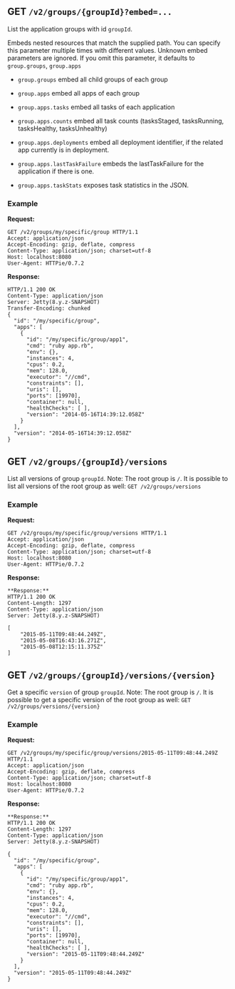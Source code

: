 ## GET `/v2/groups/{groupId}?embed=...`

List the application groups with id `groupId`.

Embeds nested resources that match the supplied path.
You can specify this parameter multiple times with different values.
Unknown embed parameters are ignored.
If you omit this parameter, it defaults to `group.groups`, `group.apps`

- `group.groups` embed all child groups of each group

- `group.apps` embed all apps of each group

- `group.apps.tasks` embed all tasks of each application

- `group.apps.counts` embed all task counts (tasksStaged, tasksRunning, tasksHealthy, tasksUnhealthy) 

- `group.apps.deployments` embed all deployment identifier, if the related app currently is in deployment.

- `group.apps.lastTaskFailure` embeds the lastTaskFailure for the application if there is one.

- `group.apps.taskStats` exposes task statistics in the JSON.

### Example

**Request:**

```
GET /v2/groups/my/specific/group HTTP/1.1
Accept: application/json
Accept-Encoding: gzip, deflate, compress
Content-Type: application/json; charset=utf-8
Host: localhost:8080
User-Agent: HTTPie/0.7.2
```

**Response:**

```
HTTP/1.1 200 OK
Content-Type: application/json
Server: Jetty(8.y.z-SNAPSHOT)
Transfer-Encoding: chunked
{
  "id": "/my/specific/group",
  "apps": [
    {
      "id": "/my/specific/group/app1",
      "cmd": "ruby app.rb",
      "env": {},
      "instances": 4,
      "cpus": 0.2,
      "mem": 128.0,
      "executor": "//cmd",
      "constraints": [],
      "uris": [],
      "ports": [19970],
      "container": null,
      "healthChecks": [ ],
      "version": "2014-05-16T14:39:12.058Z"
    }
  ],
  "version": "2014-05-16T14:39:12.058Z"
}
```


## GET `/v2/groups/{groupId}/versions`

List all versions of group `groupId`.
Note: The root group is `/`. 
It is possible to list all versions of the root group as well: `GET /v2/groups/versions`

### Example

**Request:**

```
GET /v2/groups/my/specific/group/versions HTTP/1.1
Accept: application/json
Accept-Encoding: gzip, deflate, compress
Content-Type: application/json; charset=utf-8
Host: localhost:8080
User-Agent: HTTPie/0.7.2
```

**Response:**

```
**Response:**
HTTP/1.1 200 OK
Content-Length: 1297
Content-Type: application/json
Server: Jetty(8.y.z-SNAPSHOT)

[
    "2015-05-11T09:48:44.249Z", 
    "2015-05-08T16:43:16.271Z", 
    "2015-05-08T12:15:11.375Z"
]
```

## GET `/v2/groups/{groupId}/versions/{version}`

Get a specific `version` of group `groupId`.
Note: The root group is `/`. 
It is possible to get a specific version of the root group as well: `GET /v2/groups/versions/{version}`

### Example

**Request:**

```
GET /v2/groups/my/specific/group/versions/2015-05-11T09:48:44.249Z HTTP/1.1
Accept: application/json
Accept-Encoding: gzip, deflate, compress
Content-Type: application/json; charset=utf-8
Host: localhost:8080
User-Agent: HTTPie/0.7.2
```

**Response:**

```
**Response:**
HTTP/1.1 200 OK
Content-Length: 1297
Content-Type: application/json
Server: Jetty(8.y.z-SNAPSHOT)

{
  "id": "/my/specific/group",
  "apps": [
    {
      "id": "/my/specific/group/app1",
      "cmd": "ruby app.rb",
      "env": {},
      "instances": 4,
      "cpus": 0.2,
      "mem": 128.0,
      "executor": "//cmd",
      "constraints": [],
      "uris": [],
      "ports": [19970],
      "container": null,
      "healthChecks": [ ],
      "version": "2015-05-11T09:48:44.249Z"
    }
  ],
  "version": "2015-05-11T09:48:44.249Z"
}
```

